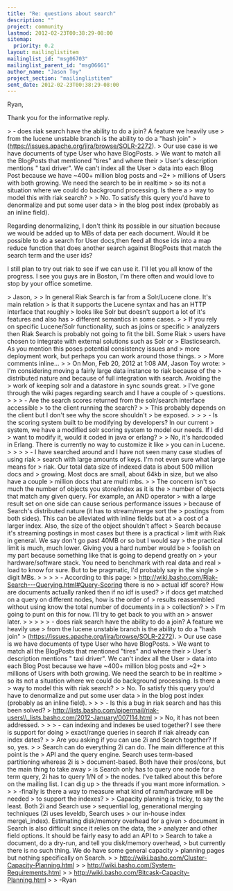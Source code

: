 ```yaml
---
title: "Re: questions about search"
description: ""
project: community
lastmod: 2012-02-23T00:38:29-08:00
sitemap:
  priority: 0.2
layout: mailinglistitem
mailinglist_id: "msg06703"
mailinglist_parent_id: "msg06661"
author_name: "Jason Toy"
project_section: "mailinglistitem"
sent_date: 2012-02-23T00:38:29-08:00
---
```


Ryan, 

Thank you for the informative reply. 

&gt; - does riak search have the ability to do a join? A feature we heavily use 
&gt; from the lucene unstable branch is the ability to do a "hash join" 
&gt; (https://issues.apache.org/jira/browse/SOLR-2272). 
&gt; Our use case is we have documents of type User who have BlogPosts. 
&gt; We want to match all the BlogPosts that mentioned "tires" and where their 
&gt; User's description mentions " taxi driver". We can't index all the User 
&gt; data into each Blog Post because we have ~400+ million blog posts and ~2+ 
&gt; millions of Users with both growing. We need the search to be in realtime 
&gt; so its not a situation where we could do background processing. Is there a 
&gt; way to model this with riak search?
&gt; 
&gt; No. To satisfy this query you'd have to denormalize and put some user data 
&gt; in the blog post index (probably as an inline field).

Regarding denormalizing, I don't think its possible in our situation because we 
would be added up to MBs of data per each document. Would it be possible to do 
a search for User docs,then feed all those ids into a map reduce function that 
does another search against BlogPosts that match the search term and the user 
ids? 

I still plan to try out riak to see if we can use it. I'll let you all know of 
the progress. I see you guys are in Boston, I'm there often and would love to 
stop by your office sometime.

&gt; Jason,
&gt; 
&gt; In general Riak Search is far from a Solr/Lucene clone. It's main relation 
&gt; is that it supports the Lucene syntax and has an HTTP interface that roughly 
&gt; looks like Solr but doesn't support a lot of it's features and also has 
&gt; different semantics in some cases.
&gt; 
&gt; If you rely on specific Lucene/Solr functionality, such as joins or specific 
&gt; analyzers then Riak Search is probably not going to fit the bill. Some Riak 
&gt; users have chosen to integrate with external solutions such as Solr or 
&gt; Elasticsearch. As you mention this poses potential consistency issues and 
&gt; more deployment work, but perhaps you can work around those things.
&gt; 
&gt; More comments inline...
&gt; 
&gt; On Mon, Feb 20, 2012 at 1:08 AM, Jason Toy  wrote:
&gt; I'm considering moving a fairly large data instance to riak because of the 
&gt; distributed nature and because of full integration with search. Avoiding the 
&gt; work of keeping solr and a datastore in sync sounds great.
&gt; I've gone through the wiki pages regarding search and I have a couple of 
&gt; questions.
&gt; 
&gt; 
&gt; - Are the search scores returned from the solr/search interface accessible 
&gt; to the client running the search? 
&gt; 
&gt; This probably depends on the client but I don't see why the score shouldn't 
&gt; be exposed.
&gt; 
&gt; 
&gt; - Is the scoring system built to be modifying by developers? In our current 
&gt; system, we have a modified solr scoring system to model our needs. If I did 
&gt; want to modify it, would it coded in java or erlang?
&gt; 
&gt; No, it's hardcoded in Erlang. There is currently no way to customize it like 
&gt; you can in Lucene.
&gt; 
&gt; 
&gt; 
&gt; - I have searched around and I have not seen many case studies of using riak 
&gt; search with large amounts of keys. I'm not even sure what large means for 
&gt; riak. Our total data size of indexed data is about 500 million docs and 
&gt; growing. Most docs are small, about 64kb in size, but we also have a couple 
&gt; million docs that are multi mbs.
&gt; 
&gt; The concern isn't so much the number of objects you store/index as it is the 
&gt; number of objects that match any given query. For example, an AND operator 
&gt; with a large result set on one side can cause serious performance issues 
&gt; because of Search's distributed nature (it has to stream/merge sort the 
&gt; postings from both sides). This can be alleviated with inline fields but at 
&gt; a cost of a larger index. Also, the size of the object shouldn't affect 
&gt; Search because it's streaming postings in most cases but there is a practical 
&gt; limit with Riak in general. We say don't go past 40MB or so but I would say 
&gt; the practical limit is much, much lower. Giving you a hard number would be 
&gt; foolish on my part because something like that is going to depend greatly on 
&gt; your hardware/software stack. You need to benchmark with real data and real 
&gt; load to know for sure. But to be pragmatic, I'd probably say in the single 
&gt; digit MBs.
&gt; 
&gt; 
&gt; 
&gt; - According to this page: 
&gt; http://wiki.basho.com/Riak-Search---Querying.html#Query-Scoring there is no 
&gt; actual idf score? How are documents actually ranked then if no idf is used? 
&gt; if docs get matched on a query on different nodes, how is the order of 
&gt; results reassembled without using know the total number of documents in a 
&gt; collection?
&gt; 
&gt; I'm going to punt on this for now. I'll try to get back to you with an 
&gt; answer later.
&gt; 
&gt; 
&gt; 
&gt; 
&gt; - does riak search have the ability to do a join? A feature we heavily use 
&gt; from the lucene unstable branch is the ability to do a "hash join" 
&gt; (https://issues.apache.org/jira/browse/SOLR-2272). 
&gt; Our use case is we have documents of type User who have BlogPosts. 
&gt; We want to match all the BlogPosts that mentioned "tires" and where their 
&gt; User's description mentions " taxi driver". We can't index all the User 
&gt; data into each Blog Post because we have ~400+ million blog posts and ~2+ 
&gt; millions of Users with both growing. We need the search to be in realtime 
&gt; so its not a situation where we could do background processing. Is there a 
&gt; way to model this with riak search?
&gt; 
&gt; No. To satisfy this query you'd have to denormalize and put some user data 
&gt; in the blog post index (probably as an inline field).
&gt; 
&gt; 
&gt; - Is this a bug in riak search and has this been solved? 
&gt; http://lists.basho.com/pipermail/riak-users\\_lists.basho.com/2012-January/007114.html
&gt; 
&gt; No, it has not been addressed.
&gt; 
&gt; 
&gt; - can indexing and indexes be used together? I see there is support for doing 
&gt; exact/range queries in search if riak already can index dates?
&gt; 
&gt; Are you asking if you can use 2i and Search together? If so, yes.
&gt; 
&gt; Search can do everything 2i can do. The main difference at this point is the 
&gt; API and the query engine. Search uses term-based partitioning whereas 2i is 
&gt; document-based. Both have their pros/cons, but the main thing to take away 
&gt; is Search only has to query one node for a term query, 2i has to query 1/N of 
&gt; the nodes. I've talked about this before on the mailing list. I can dig up 
&gt; the threads if you want more information.
&gt; 
&gt; 
&gt; -finally is there a way to measure what kind of ram/hardware will be needed 
&gt; to support the indexes?
&gt; 
&gt; Capacity planning is tricky, to say the least. Both 2i and Search use 
&gt; sequential log, generational merging techniques (2i uses leveldb, Search uses 
&gt; our in-house index merge\\_index). Estimating disk/memory overhead for a given 
&gt; document in Search is also difficult since it relies on the data, the 
&gt; analyzer and other field options. It should be fairly easy to add an API to 
&gt; Search to take a document, do a dry-run, and tell you disk/memory overhead, 
&gt; but currently there is no such thing. We do have some general capacity 
&gt; planning pages but nothing specifically on Search.
&gt; 
&gt; http://wiki.basho.com/Cluster-Capacity-Planning.html
&gt; 
&gt; http://wiki.basho.com/System-Requirements.html
&gt; 
&gt; http://wiki.basho.com/Bitcask-Capacity-Planning.html
&gt; 
&gt; -Ryan

